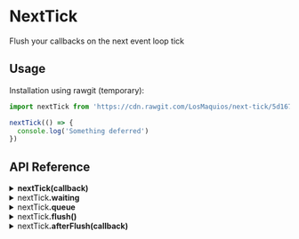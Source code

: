 # NextTick

  Flush your callbacks on the next event loop tick

## Usage

  Installation using rawgit (temporary):

```js
import nextTick from 'https://cdn.rawgit.com/LosMaquios/next-tick/5d167294/index.js'

nextTick(() => {
  console.log('Something deferred')
})
```

## API Reference

<details>
  <summary><strong>nextTick(callback)</strong></summary>

  <p>Defers execution of a given callback</p>
</details>

<details>
  <summary>nextTick<strong>.waiting</strong></summary>

  <p>A boolean indicating when we are waiting to flush callbacks</p>
</details>

<details>
  <summary>nextTick<strong>.queue</strong></summary>

  <p>An array containing callbacks to be flushed</p>
</details>

<details>
  <summary>nextTick<strong>.flush()</strong></summary>

  <p>Flush callbacks as a single microtask</p>
</details>

<details>
  <summary>nextTick<strong>.afterFlush(callback)</strong></summary>

  <p>Execute (as a macrotask) a callback after flushing the queue</p>
</details>
